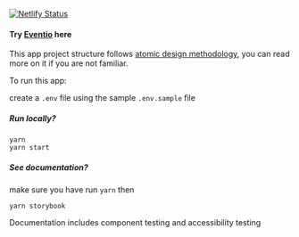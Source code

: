 [![Netlify Status](https://api.netlify.com/api/v1/badges/bb114133-c7d7-4508-8407-b8d45336548d/deploy-status)](https://app.netlify.com/sites/eventio-chrisjosh/deploys)

#### Try [Eventio](https://eventio-chrisjosh.netlify.app/) here

This app project structure follows [atomic design methodology](https://atomicdesign.bradfrost.com/chapter-2/), you can read more on it if you are not familiar.

To run this app:

create a ```.env``` file using the sample ```.env.sample``` file

##### Run locally?

```shell
yarn
yarn start
```

##### See documentation? 
make sure you have run ```yarn``` then
```shell
yarn storybook
```
Documentation includes component testing and accessibility testing
